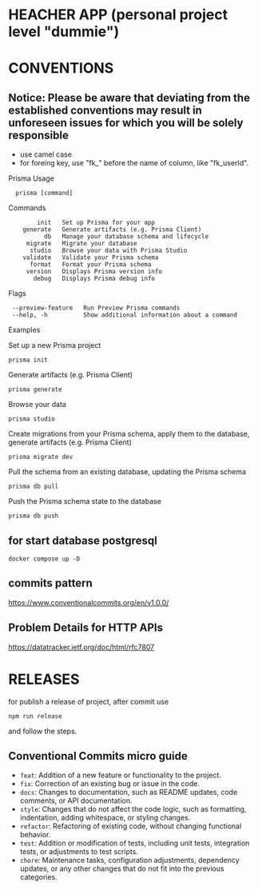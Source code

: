 # HEACHER APP (personal project level "dummie")

# CONVENTIONS

## Notice: Please be aware that deviating from the established conventions may result in unforeseen issues for which you will be solely responsible

- use camel case
- for foreing key, use "fk_" before the name of column, like "fk_userId".

Prisma Usage

```shell
  prisma [command]
```

Commands

            init   Set up Prisma for your app
        generate   Generate artifacts (e.g. Prisma Client)
              db   Manage your database schema and lifecycle
         migrate   Migrate your database
          studio   Browse your data with Prisma Studio
        validate   Validate your Prisma schema
          format   Format your Prisma schema
         version   Displays Prisma version info
           debug   Displays Prisma debug info

Flags

     --preview-feature   Run Preview Prisma commands
     --help, -h          Show additional information about a command

Examples

  Set up a new Prisma project

  ```shell
  prisma init
```

  Generate artifacts (e.g. Prisma Client)

  ```shell
  prisma generate
```
  
  Browse your data

  ```shell
  prisma studio
```
  
  Create migrations from your Prisma schema, apply them to the database, generate artifacts (e.g. Prisma Client)

  ```shell
  prisma migrate dev
```
  
  Pull the schema from an existing database, updating the Prisma schema

  ```shell
  prisma db pull 
```

  Push the Prisma schema state to the database

  ```shell
  prisma db push
```
  
## for start database postgresql

  ```shell
  docker compose up -D
```

## commits pattern

<https://www.conventionalcommits.org/en/v1.0.0/>

## Problem Details for HTTP APIs

<https://datatracker.ietf.org/doc/html/rfc7807>

# RELEASES

for publish a release of project, after commit use

```shell
npm run release
```

and follow the steps.

## Conventional Commits micro guide

- `feat`: Addition of a new feature or functionality to the project.
- `fix`: Correction of an existing bug or issue in the code.
- `docs`: Changes to documentation, such as README updates, code comments, or API documentation.
- `style`: Changes that do not affect the code logic, such as formatting, indentation, adding whitespace, or styling changes.
- `refactor`: Refactoring of existing code, without changing functional behavior.
- `test`: Addition or modification of tests, including unit tests, integration tests, or adjustments to test scripts.
- `chore`: Maintenance tasks, configuration adjustments, dependency updates, or any other changes that do not fit into the previous categories.
